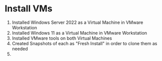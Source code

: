 # Install VMs


1. Installed Windows Server 2022 as a Virtual Machine in VMware Workstation
2. Installed Windows 11 as a Virtual Machine in VMware Workstation
3. Installed VMware tools on both Virtual Machines
4. Created Snapshots of each as "Fresh Install" in order to clone them as needed
5. 
